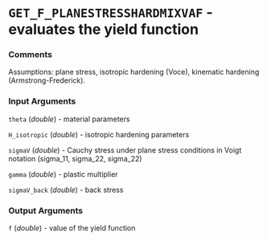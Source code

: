 # `GET_F_PLANESTRESSHARDMIXVAF` - evaluates the yield function
###  Comments
Assumptions: plane stress, isotropic hardening (Voce), kinematic
hardening (Armstrong-Frederick).

###  Input Arguments
`theta` (_double_) - material parameters

`H_isotropic` (_double_) - isotropic hardening parameters

`sigmaV` (_double_) - Cauchy stress under plane stress conditions in
Voigt notation (sigma_11, sigma_22, sigma_22)

`gamma` (_double_) - plastic multiplier

`sigmaV_back` (_double_) - back stress

###  Output Arguments
`f` (_double_) - value of the yield function

